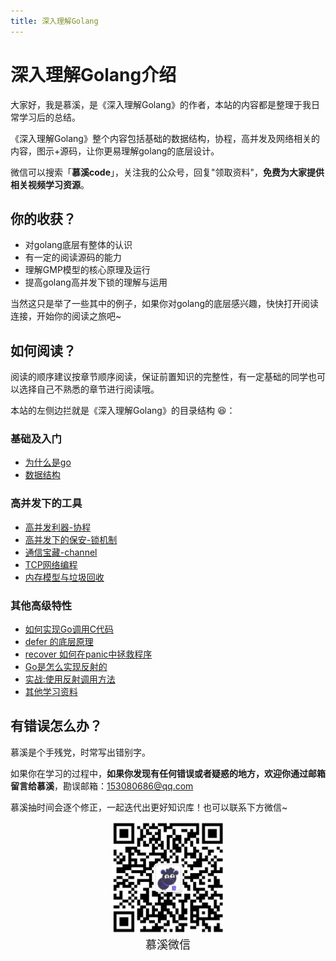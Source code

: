 ```yaml
---
title: 深入理解Golang
---
```


# 深入理解Golang介绍

大家好，我是慕溪，是《深入理解Golang》的作者，本站的内容都是整理于我日常学习后的总结。

《深入理解Golang》整个内容包括基础的数据结构，协程，高并发及网络相关的内容，图示+源码，让你更易理解golang的底层设计。

微信可以搜索「**慕溪code**」，关注我的公众号，回复"领取资料"，**免费为大家提供相关视频学习资源**。

## 你的收获？

- 对golang底层有整体的认识
- 有一定的阅读源码的能力
- 理解GMP模型的核心原理及运行
- 提高golang高并发下锁的理解与运用

当然这只是举了一些其中的例子，如果你对golang的底层感兴趣，快快打开阅读连接，开始你的阅读之旅吧~

## 如何阅读？

阅读的顺序建议按章节顺序阅读，保证前置知识的完整性，有一定基础的同学也可以选择自己不熟悉的章节进行阅读哦。

本站的左侧边拦就是《深入理解Golang》的目录结构 😆：

### 基础及入门

- [为什么是go](./1_1_why_go)
- [数据结构](./1_2_strcut)

### 高并发下的工具

- [高并发利器-协程](./2_1_high_concurrency_sharps_coroutines)
- [高并发下的保安-锁机制](./2_2_high_concurrency_security_ock_mechanism)
- [通信宝藏-channel](./2_3_channel)
- [TCP网络编程](./2_4_tcp_newwork)
- [内存模型与垃圾回收](./2_5_memory_model_and_garbage_collection)

### 其他高级特性

- [如何实现Go调用C代码](./3_1_go_c)
- [defer 的底层原理](./3_2_go_defer)
- [recover 如何在panic中拯救程序](./3_3_go_recover)
- [Go是怎么实现反射的](./3_4_go_reflect)
- [实战:使用反射调用方法](./3_5_go_reflect_use)
- [其他学习资料](./3_6_go_learning)

## 有错误怎么办？

慕溪是个手残党，时常写出错别字。

如果你在学习的过程中，**如果你发现有任何错误或者疑惑的地方，欢迎你通过邮箱留言给慕溪**，勘误邮箱：153080686@qq.com

慕溪抽时间会逐个修正，一起迭代出更好知识库！也可以联系下方微信~

<center>
  <img src="/pagesidebar/muxi.jpg?raw=true" alt="drawing"  width="180px"/>
  <div style="font-size: 18px;">慕溪微信</div>
  <br/>
</center>